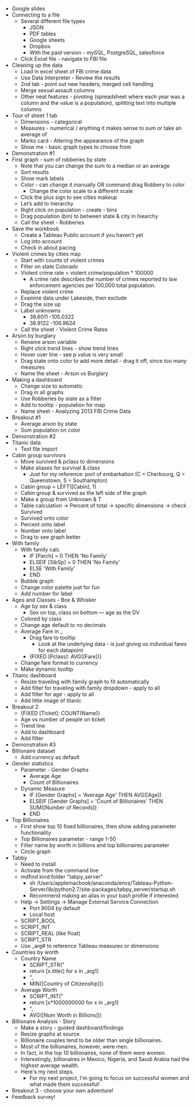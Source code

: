 * Google slides
* Connecting to a file
    * Several different file types
        * JSON
        * PDF tables
        * Google sheets
        * Dropbox
        * With the paid version - mySQL, PostgreSQL, salesforce
    * Click Excel file - navigate to FBI file
* Cleaning up the data
    * Load in excel sheet of FBI crime data
    * Use Data Interpreter - Review the results
    * 2nd tab - point out new headers, merged cell handling
    * Merge sexual assault columns
    * Other neat features - pivoting (spreadsheet where each year was a column and the value is a population), splitting text into multiple columns
* Tour of sheet 1 tab
    * Dimensions - categorical
    * Measures - numerical / anything it makes sense to sum or take an average of
    * Marks card - Altering the appearance of the graph
    * Show me - basic graph types to choose from
* Demonstration #1
* First graph - sum of robberies by state
    * Note that you can change the sum to a median or an average
    * Sort results
    * Show mark labels
    * Color - can change it manually OR command drag Robbery to color
        * Change the color scale to a different scale
    * Click the plus sign to see cities makeup
    * Let’s add to hierarchy
    * Right click on population - create - bins
    * Drag population (bin) to between state & city in hiearchy
    * Call the sheet - Robberies
* Save the workbook
    * Create a Tableau Public account if you haven’t yet
    * Log into account
    * Check in about pacing
* Violent crimes by cities map
    * Start with counts of violent crimes
    * Filter on state Colorado
    * Violent crime rate = violent crime/population * 100000
        * A crime rate describes the number of crimes reported to law enforcement agencies per 100,000 total population.
    * Replace violent crime
    * Examine data under Lakeside, then exclude
    * Drag the size up
    * Label unknowns
        * 39.6011 -105.0322
        * 38.9122 -106.9624
    * Call the sheet - Violent Crime Rates
* Arson by burglary
    * Rename arson variable
    * Right click trend lines - show trend lines
    * Hover over line - see p value is very small
    * Drag state onto color to add more detail - drag it off, since too many measures
    * Name the sheet - Arson vs Burglary
* Making a dashboard
    * Change size to automatic
    * Drag in all graphs
    * Use Robberies by state as a filter
    * Add to tooltip - population for map
    * Name sheet - Analyzing 2013 FBI Crime Data
* Breakout #1
    * Average arson by state
    * Sum population on color
* Demonstration #2
* Titanic data
    * Text file import
* Cabin group survivors
    * Move survived & pclass to dimensions
    * Make aliases for survival & class
        * Just for my reference: port of embarkation (C = Cherbourg, Q = Queenstown, S = Southampton)
    * Cabin group = LEFT([Cabin], 1)
    * Cabin group & survived as the left side of the graph
    * Make a group from Unknown & T
    * Table calculation -> Percent of total -> specific dimensions -> check Survived
    * Survived onto color
    * Percent onto label
    * Number onto label
    * Drag to see graph better
* With family
    * With family calc
        * IF [Parch] = 0 THEN 'No Family'
        * ELSEIF [SibSp] = 0 THEN 'No Family'
        * ELSE 'With Family'
        * END
    * Bubble graph
    * Change color palette just for fun
    * Add number for label
* Ages and Classes - Box & Whisker
    * Age by sex & class
        * Sex on top, class on bottom — age as the DV
    * Colored by class
    * Change age default to no decimals
    * Average Fare in _
        * Drag fare to tooltip
            * Look at the underlying data - is just giving us individual fares for each datapoint
        * {FIXED  [Pclass]: AVG([Fare])}
    * Change fare format to currency
    * Make dynamic tooltip
* Titanic dashboard
    * Resize traveling with family graph to fit automatically
    * Add filter for traveling with family dropdown - apply to all
    * Add filter for age - apply to all
    * Add little image of titanic
* Breakout 2
    * {FIXED [Ticket]: COUNT(Name)}
    * Age vs number of people on ticket
    * Trend line
    * Add to dashboard
    * Add filter
* Demonstration #3
* Billionaire dataset
    * Add currency as default
* Gender statistics
    * Parameter - Gender Graphs
        * Average Age
        * Count of Billionaires
    * Dynamic Measure
        * IF [Gender Graphs] = 'Average Age' THEN AVG([Age])
        * ELSEIF  [Gender Graphs] = 'Count of Billionaires' THEN SUM([Number of Records])
        * END
* Top Billionaires
    * First show top 10 fixed billionaires, then show adding parameter functionality
    * Top Billionaires parameter - range 1-50
    * Filter name by worth in billions and top billionaires parameter
    * Circle graph
* Tabby
    * Need to install
    * Activate from the command line
    * mdfind kind:folder "tabpy_server"
        * sh /Users/applemacbook/anaconda/envs/Tableau-Python-Server/lib/python2.7/site-packages/tabpy_server/startup.sh
        * Recommend making an alias in your bash profile if interested
    * Help -> Settings -> Manage External Service Connection
        * Port 9004 by default
        * Local host
    * SCRIPT_BOOL
    * SCRIPT_INT
    * SCRIPT_REAL (like float)
    * SCRIPT_STR
    * Use _arg# to reference Tableau measures or dimensions
* Countries by worth
    * Country Name
        * SCRIPT_STR("
        * return [x.title() for x in _arg1]
        * ",
        * MIN([Country of Citizenship]))
    * Average Worth
        * SCRIPT_INT("
        * return [x*1000000000 for x in _arg1]
        * ",
        * AVG([Num Worth in Billions]))
* Billionaire Analysis - Story
    * Make a story - guided dashboard/findings
    * Resize graphs at source
    * Billionaire couples tend to be older than single billionaires.
    * Most of the billionaires, however, were men.
    * In fact, in the top 10 billionaires, none of them were women.
    * Interestingly, billionaires in Mexico, Nigeria, and Saudi Arabia had the highest average wealth.
    * Here's my next steps.
        * For my next project, I'm going to focus on successful women and what made them successful!
* Breakout 3 - choose your own adventure!
* Feedback survey!
